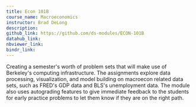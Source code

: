 ```yaml
---
title: Econ 101B
course_name: Macroeconomics
instructor: Brad DeLong
description:
github_link: https://github.com/ds-modules/ECON-101B
datahub_link: 
nbviewer_link: 
bindr_link:	
---
```

Creating a semester's worth of problem sets that will make use of Berkeley's 
computing infrastructure. The assignments explore data processing, 
visualization, and model building on macroecon related data sets, such as 
FRED's GDP data and BLS's unemployment data. The module also uses autograding 
features to give immediate feedback to the students for early practice 
problems to let them know if they are on the right path.
